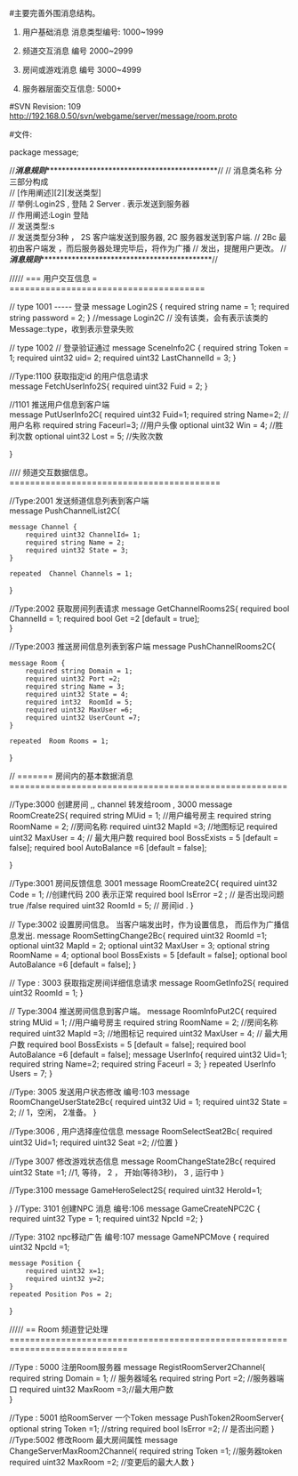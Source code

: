 #主要完善外围消息结构。

1. 用户基础消息  消息类型编号: 1000~1999

2. 频道交互消息  编号 2000~2999

3. 房间或游戏消息 编号 3000~4999

4. 服务器层面交互信息: 5000+

 
#SVN
Revision: 109
http://192.168.0.50/svn/webgame/server/message/room.proto

#文件:


package message;


//***消息规则***********************************************//
// 消息类名称 分 三部分构成									 
// [作用阐述][2][发送类型]									 
// 举例:Login2S  , 登陆 2 Server .  表示发送到服务器			 
//   作用阐述:Login 登陆									 
//   发送类型:s                                             
// 发送类型分3种 ， 2S 客户端发送到服务器, 2C 服务器发送到客户端.
//		2Bc 最初由客户端发 ，而后服务器处理完毕后，将作为广播
//		发出，提醒用户更改。 
//***消息规则***********************************************//


///// === 用户交互信息 = ======================================

// type 1001 ----- 登录 
message Login2S
{
  required string  name = 1;
  required string  password = 2;
}
//message Login2C // 没有该类，会有表示该类的Message::type，收到表示登录失败



// type 1002 // 登录验证通过
message SceneInfo2C 
{
	required string Token  = 1;
	required uint32  uid= 2;
	required uint32 LastChannelId = 3;
}


//Type:1100 获取指定id 的用户信息请求   
message FetchUserInfo2S{
	required uint32 Fuid = 2;
}


//1101 推送用户信息到客户端  
message PutUserInfo2C{
	required uint32 Fuid=1;
	required string Name=2; //用户名称
	required string Faceurl=3; //用户头像
	optional uint32 Win	= 4; //胜利次数
	optional uint32 Lost	= 5; //失败次数
	
}


//// 频道交互数据信息。========================================= 

//Type:2001 发送频道信息列表到客户端  
message PushChannelList2C{
	
	message Channel {
		required uint32 ChannelId= 1;
		required string Name = 2;
		required uint32 State = 3;
	}
	
	repeated  Channel Channels = 1;
}


//Type:2002 获取房间列表请求
message GetChannelRooms2S{
	required bool ChannelId = 1;
	required bool Get =2 [default = true];  
}

//Type:2003 推送房间信息列表到客户端
message PushChannelRooms2C{
	
	message Room {
		required string Domain = 1;
		required uint32 Port =2;
		required string Name = 3;
		required uint32 State = 4;
		required int32  RoomId = 5;
		required uint32 MaxUser =6;
		required uint32 UserCount =7;
	}
	
	repeated  Room Rooms = 1;
}



// ======= 房间内的基本数据消息======================================================


//Type:3000 创建房间 ,, channel 转发给room ,  3000
message RoomCreate2S{
	required string MUid = 1;		//用户编号房主
	required string RoomName = 	2; //房间名称
	required uint32 MapId =3; 		   //地图标记
	required uint32 MaxUser	  = 4; // 最大用户数
	required bool BossExists = 5 [default = false];
	required bool AutoBalance =6 [default = false];
	
}


//Type:3001 房间反馈信息  3001
message RoomCreate2C{
	required uint32 Code = 1;		//创建代码 200 表示正常
	required bool IsError =2 ;		// 是否出现问题  true /false
	required uint32 RoomId	 = 5;   // 房间id . 
}

// Type:3002 设置房间信息。  当客户端发出时，作为设置信息， 而后作为广播信息发出.
message RoomSettingChange2Bc{
	required uint32 RoomId =1;
	optional uint32 MapId = 2;
	optional uint32 MaxUser = 3;
	optional string RoomName = 4;
	optional bool BossExists = 5 [default = false];
	optional bool AutoBalance =6 [default = false];
}

// Type : 3003 获取指定房间详细信息请求
message RoomGetInfo2S{
	required uint32 RoomId = 1;
}

// Type:3004  推送房间信息到客户端。 
message RoomInfoPut2C{
	required string MUid = 1;		//用户编号房主
	required string RoomName = 	2; //房间名称
	required uint32 MapId =3; 		   //地图标记
	required uint32 MaxUser	  = 4; // 最大用户数
	required bool BossExists = 5 [default = false];
	required bool AutoBalance =6 [default = false];
	message UserInfo{
		required uint32 Uid=1;
		required string Name=2;
		required string Faceurl = 3;
	}
	repeated UserInfo Users = 7;
}



//Type: 3005 发送用户状态修改 编号:103
message RoomChangeUserState2Bc{
	required uint32 Uid = 1;
	required uint32 State = 2; // 1，空闲， 2准备。
}


//Type:3006  , 用户选择座位信息
message RoomSelectSeat2Bc{
	required uint32 Uid=1;
	required uint32 Seat =2; //位置
}


//Type 3007 修改游戏状态信息
message RoomChangeState2Bc{
	required uint32 State =1; //1, 等待， 2 ， 开始(等待3秒)， 3 , 运行中
}




//Type:3100
message GameHeroSelect2S{
	required uint32 HeroId=1;
	
}
//Type: 3101 创建NPC 消息 编号:106
message GameCreateNPC2C {
	required uint32 Type = 1;
	required uint32 NpcId =2;
}



//Type: 3102 npc移动广告 编号:107
message GameNPCMove {
	required uint32 NpcId =1;
	
	message Position {
		required uint32 x=1;
		required uint32 y=2;	
	}	
	repeated Position Pos = 2;
}

///// == Room 频道登记处理 =============================================================================

//Type : 5000 注册Room服务器
message RegistRoomServer2Channel{
	required string Domain = 1; // 服务器域名
	required string Port	 =2; //服务器端口
	required uint32 MaxRoom =3;//最大用户数	
}

//Type : 5001 给RoomServer 一个Token
message PushToken2RoomServer{
	optional string Token =1; 	//string 
	required bool  IsError =2;  // 是否出问题
}
//Type:5002 修改Room 最大房间属性
message ChangeServerMaxRoom2Channel{
	required string  Token =1; //服务器token
	required uint32 MaxRoom =2; //变更后的最大人数
}

